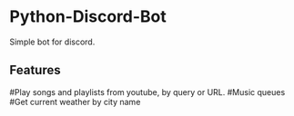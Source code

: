 # Python-Discord-Bot
Simple bot for discord.

## Features 
#Play songs and playlists from youtube, by query or URL.
#Music queues
#Get current weather by city name
